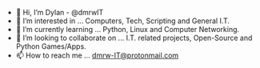 - 👋 Hi, I’m Dylan - @dmrwIT
- 👀 I’m interested in ... Computers, Tech, Scripting and General I.T.
- 🌱 I’m currently learning ... Python, Linux and Computer Networking.
- 💞️ I’m looking to collaborate on ... I.T. related projects, Open-Source and Python Games/Apps.
- 📫 How to reach me ... dmrw-IT@protonmail.com

<!---
dmrw-IT/dmrw-IT is a ✨ special ✨ repository because its `README.md` (this file) appears on your GitHub profile.
You can click the Preview link to take a look at your changes.
--->
